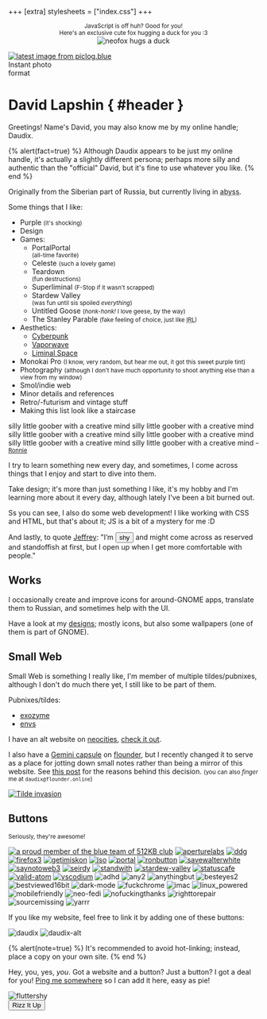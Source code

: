 +++
[extra]
stylesheets = ["index.css"]
+++

<noscript>
	<p style="text-align: center;">
		<small>JavaScript is off huh? Good for you!</small>
		<br />
		<small>Here's an exclusive cute fox hugging a duck for you :3</small>
		<br />
		<img id="hug" class="transparent no-hover" alt="neofox hugs a duck" decoding="async" loading="lazy" src="/assets/neofox-hug-duck.png" />
	</p>
</noscript>

<div id="polaroid">
  <!-- <img id="polaroid-background" class="transparent no-hover" decoding="async" loading="lazy" src="https://piclog.blue/latest.php?id=620"> -->
  <div id="polaroid-shine"></div>
  <a id="polaroid-photo" href="https://piclog.blue/profile.php?id=620">
    <img class="transparent no-hover" alt="latest image from piclog.blue" decoding="async" loading="lazy" src="https://piclog.blue/latest.php?id=620">
  </a>
  <div id="polaroid-gradient"></div>
  <span id="polaroid-title">Instant photo<br />format</span>
  <span id="statuscafe-content"></span>
  <a href="https://status.cafe/users/daudix"><span id="statuscafe-username"></span></a>
</div>

<div id="header-container">

# David Lapshin { #header }
</div>

Greetings! Name's David, you may also know me by my online handle; Daudix.

{% alert(fact=true) %}
Although Daudix appears to be just my online handle, it's actually a slightly different persona; perhaps more silly and authentic than the "official" David, but it's fine to use whatever you like.
{% end %}

Originally from the Siberian part of Russia, but currently living in <abbr id="abyss" title="If you know, you know">abyss</abbr>.

Some things that I like:
- <span id="purple">Purple</span> <small>(it's shocking)</small>
- Design
- Games:
  - <div id="portal">
      <div id="portal-blue"></div>
      <div id="portal-text">
        <div>
          <span>Portal</span><span>Portal</span>
        </div>
      </div>
      <span id="portal-orange"></span>
    </div>
    <small>(all-time favorite)</small>
  - <span id="celeste">
      <div id="strawberry"></div>
      <span id="celeste-text">Celeste</span>
    </span>
    <small>(such a lovely game)</small>
  - <div id="teardown">
      <span id="teardown-text">Teardown</span>
    </div>
    <small>(fun destructions)</small>
  - <span id="superliminal">
      <span id="super">Super</span><span id="liminal">liminal</span>
    </span>
    <small>(F-Stop if it wasn't scrapped)</small>
  - <div id="stardew">
      <div id="chicken"></div>
      <span id="stardew-text">Stardew Valley</span>
    </div>
    <small>(was fun until sis spoiled <em>everything</em>)</small>
  - <span id="untitled">
      <div id="goose"></div>
      <span id="untitled-text">Untitled Goose</span>
    </span>
    <small>(<em>honk-honk!</em> I love geese, by the way)</small>
  - <span id="stanley">The Stanley Parable</span>
    <small>(fake feeling of choice, just like <abbr title="in real life">IRL</abbr>)</small>
- Aesthetics:
  - [Cyberpunk](https://aesthetics.fandom.com/wiki/Cyberpunk)
  - [Vaporwave](https://aesthetics.fandom.com/wiki/Vaporwave)
  - [Liminal Space](https://aesthetics.fandom.com/wiki/Liminal_Space)
- Monokai Pro <small>(I know, very random, but hear me out, it got this sweet purple tint)</small>
- Photography <small>(although I don't have much opportunity to shoot anything else than a view from my window)</small>
- Smol/indie web
- Minor details and references
- Retro/-futurism and vintage stuff
- Making this list look like a staircase

<div id="window">
  <div id="window-contents">
    <div id="rainbow-text">
      <span>silly little goober with a creative mind</span>
      <span>silly little goober with a creative mind</span>
      <span>silly little goober with a creative mind</span>
      <span>silly little goober with a creative mind</span>
      <span>silly little goober with a creative mind</span>
      <span>silly little goober with a creative mind</span>
      <small>–<a href="https://veeronniecaw.space">Ronnie</a></small>
    </div>
  </div>
</div>

I try to learn something new every day, and sometimes, I come across things that I enjoy and start to dive into them.

Take design; it's more than just something I like, it's my hobby and I'm learning more about it every day, although lately I've been a bit burned out.

Ss you can see, I also do some web development! I like working with CSS and HTML, but that's about it; JS is a bit of a mystery for me :D

And lastly, to quote [Jeffrey](https://hyperreal.coffee/about/): "I’m <button id="shy" onclick="fluttershyAnim()">shy</button> and might come across as reserved and standoffish at first, but I open up when I get more comfortable with people."

## Works

I occasionally create and improve icons for around-GNOME apps, translate them to Russian, and sometimes help with the UI.

Have a look at my [designs](@/design/index.md); mostly icons, but also some wallpapers (one of them is part of GNOME).

## Small Web

Small Web is something I really like, I'm member of multiple tildes/pubnixes, although I don't do much there yet, I still like to be part of them.

Pubnixes/tildes:

- [exozyme](https://exozy.me)
- [envs](https://envs.net)

I have an alt website on [neocities](https://neocities.org), [check it out](https://daudix.neocities.org).

I also have a [Gemini capsule](gemini://gmi.daudix.one) on [flounder](https://flounder.online), but I recently changed it to serve as a place for jotting down small notes rather than being a mirror of this website. See [this post](@/blog/2024-07-13-repurposing-gemini-capsule/index.md) for the reasons behind this decision. <small>(you can also *finger* me at `daudix@flounder.online`)</small>

[![Tilde invasion](assets/tilde-invasion.png)](https://pleroma.envs.net/notice/AeJ5ACKLIOl1bCj2lU)

## Buttons

<small>Seriously, they're awesome!</small>

<div class="buttons-container">

[![a proud member of the blue team of 512KB club](assets/88x31/blue-team.gif)](https://512kb.club)
[![aperturelabs](assets/88x31/aperturelabs.png)](https://www.aperturescience.com)
[![ddg](assets/88x31/ddg.gif)](https://duckduckgo.com)
[![firefox3](assets/88x31/firefox3.gif)](https://getfirefox.com)
[![getimiskon](assets/88x31/getimiskon.png)](https://getimiskon.xyz)
[![iso](assets/88x31/iso.png)](https://www.w3.org/QA/Tips/iso-date)
[![portal](assets/88x31/portal.png)](https://www.thinkwithportals.com)
[![ronbutton](assets/88x31/ronbutton.png)](https://veeronniecaw.space)
[![savewalterwhite](assets/88x31/savewalterwhite.gif)](http://www.savewalterwhite.com)
[![saynotoweb3](assets/88x31/saynotoweb3.gif)](https://yesterweb.org/no-to-web3/)
[![seirdy](assets/88x31/seirdy.gif)](https://seirdy.one)
[![standwith](assets/88x31/standwith.png)](https://decolonizepalestine.com)
[![stardew-valley](assets/88x31/stardew-valley.gif)](https://www.stardewvalley.net)
[![statuscafe](assets/88x31/statuscafe.png)](https://status.cafe)
[![valid-atom](assets/88x31/valid-atom.png)](https://validator.w3.org/feed/)
[![vscodium](assets/88x31/vscodium.gif)](https://vscodium.com)
![adhd](assets/88x31/adhd.gif)
![any2](assets/88x31/any2.gif)
![anythingbut](assets/88x31/anythingbut.gif)
![besteyes2](assets/88x31/besteyes2.gif)
![bestviewed16bit](assets/88x31/bestviewed16bit.gif)
![dark-mode](assets/88x31/dark-mode.png)
![fuckchrome](assets/88x31/fuckchrome.gif)
![imac](assets/88x31/imac.gif)
![linux_powered](assets/88x31/linux_powered.gif)
![mobilefriendly](assets/88x31/mobilefriendly.png)
![neo-fedi](assets/88x31/neo-fedi.gif)
![nofuckingthanks](assets/88x31/nofuckingthanks.gif)
![righttorepair](assets/88x31/righttorepair.png)
![sourcemissing](assets/88x31/sourcemissing.png)
![yarrr](assets/88x31/yarrr.gif)

</div>

If you like my website, feel free to link it by adding one of these buttons:

<div class="buttons-container">

![daudix](assets/88x31/daudix.gif)
![daudix-alt](assets/88x31/daudix-alt.gif)

</div>

{% alert(note=true) %}
It's recommended to avoid hot-linking; instead, place a copy on your own site.
{% end %}

Hey, you, yes, *you*. Got a website and a button? Just a button? I got a deal for you! [Ping me somewhere](@/find/index.md#contacts) so I can add it here, easy as pie!

<img id="fluttershy" class="transparent no-hover drop-shadow" alt="fluttershy" decoding="async" loading="lazy" src="assets/fluttershy.gif" />

<div class="dialog-buttons">
  <button class="inline-button" onclick="rizzItUp()">Rizz It Up</button>
  <div id="dont"></div>
</div>

<script type="text/javascript" src="https://status.cafe/current-status.js?name=daudix" defer></script>

<script type="text/javascript">
  const fluttershy = document.getElementById("fluttershy");

  function fluttershyAnim() {
    fluttershy.classList.add("flying");
    fluttershy.addEventListener("animationend", function () {
      fluttershy.classList.remove("flying");
    });
  }
</script>

<script type="text/javascript">
  function rizzItUp() {
      const rizzSoundEffect = "assets/rizz.mp3";
      new Audio(rizzSoundEffect).play();

      const container = document.getElementById("main");

      let subwaySurfers = document.getElementById("subway-surfers");
      if (subwaySurfers === null) {
          let subwaySurfers = document.createElement("iframe");
          subwaySurfers.setAttribute("id", "subway-surfers");
          subwaySurfers.setAttribute("src", "https://www.youtube.com/embed/zZ7AimPACzc?autoplay=1&mute=1");
          subwaySurfers.setAttribute("name", "youtube embed");
          subwaySurfers.setAttribute("allow", "autoplay; encrypted-media");
          subwaySurfers.setAttribute("allowfullscreen", "true");
          container.appendChild(subwaySurfers);
      }

      let familyGuy = document.getElementById("family-guy");
      if (familyGuy === null) {
          let familyGuy = document.createElement("iframe");
          familyGuy.setAttribute("id", "family-guy");
          familyGuy.setAttribute("src", "https://www.youtube.com/embed/mn-Tlb_wfjc?autoplay=1");
          familyGuy.setAttribute("name", "youtube embed");
          familyGuy.setAttribute("allow", "autoplay; encrypted-media");
          familyGuy.setAttribute("allowfullscreen", "true");
          container.appendChild(familyGuy);
      }
  }
</script>
